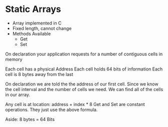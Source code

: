 # Static Arrays
* Array implemented in C
* Fixed length, cannot change
* Methods Available
  + Get
  + Set

On declaration your application requests for a number of contiguous cells in memory

Each cell has a physical Address
Each cell holds 64 bits of information
Each cell is 8 bytes away from the last

On declaration we are told the the address of our first cell. Since we know the cell interval and the number of cells we need. We can find all of the cells in our array.

Any cell is at location: address + index * 8
Get and Set are constant operations. They just use the above formula.

Aside: 8 bytes = 64 Bits
